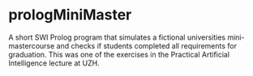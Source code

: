 # prologMiniMaster
A short SWI Prolog program that simulates a fictional universities mini-mastercourse and checks if students completed all requirements for graduation. This was one of the exercises in the Practical Artificial Intelligence lecture at UZH.
